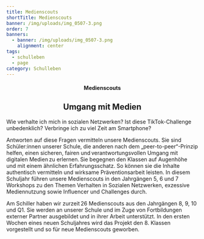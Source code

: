 ```yaml
---
title: Medienscouts
shortTitle: Medienscouts
banner: /img/uploads/img_0507-3.png
order: 7
banners:
  - banner: /img/uploads/img_0507-3.png
    alignment: center
tags:
  - schulleben
  - page
category: Schulleben
---
```

<center><div class="title"><h4>Medienscouts</h4><h2>Umgang mit Medien</h2></div></center>

Wie verhalte ich mich in sozialen Netzwerken? Ist diese TikTok-Challenge unbedenklich? Verbringe ich zu viel Zeit am Smartphone?  

Antworten auf diese Fragen vermitteln unsere Medienscouts. Sie sind Schüler:innen unserer Schule, die anderen nach dem „peer-to-peer“-Prinzip helfen, einen sicheren, fairen und verantwortungsvollen Umgang mit digitalen Medien zu erlernen. Sie begegnen den Klassen auf Augenhöhe und mit einem ähnlichen Erfahrungsschatz. So können sie die Inhalte authentisch vermitteln und wirksame Präventionsarbeit leisten. In diesem Schuljahr führen unsere Medienscouts in den Jahrgängen 5, 6 und 7 Workshops zu den Themen Verhalten in Sozialen Netzwerken, exzessive Mediennutzung sowie Influencer und Challenges durch. 

Am Schiller haben wir zurzeit 26 Medienscouts aus den Jahrgängen 8, 9, 10 und Q1. Sie werden an unserer Schule und im Zuge von Fortbildungen externer Partner ausgebildet und in ihrer Arbeit unterstützt. In den ersten Wochen eines neuen Schuljahres wird das Projekt den 8. Klassen vorgestellt und so für neue Medienscouts geworben.
